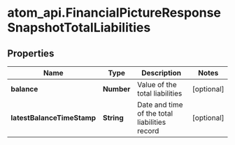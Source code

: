 # atom_api.FinancialPictureResponseSnapshotTotalLiabilities

## Properties
Name | Type | Description | Notes
------------ | ------------- | ------------- | -------------
**balance** | **Number** | Value of the total liabilities | [optional] 
**latestBalanceTimeStamp** | **String** | Date and time of the total liabilities record | [optional] 


